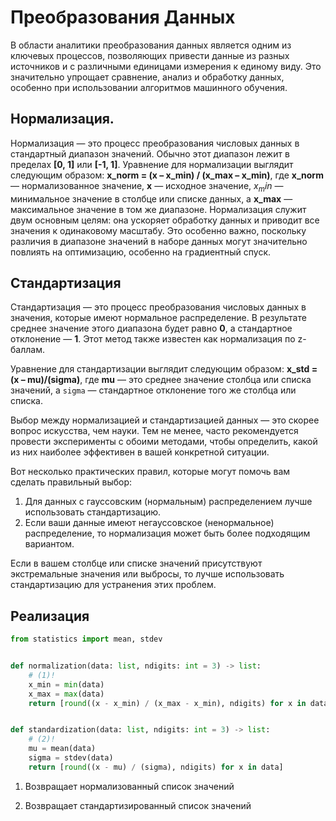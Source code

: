 # Преобразования Данных

В области аналитики преобразования данных является одним из ключевых процессов, позволяющих привести данные из разных источников и с различными единицами измерения к единому виду. Это значительно упрощает сравнение, анализ и обработку данных, особенно при использовании алгоритмов машинного обучения.

## Нормализация.

Нормализация — это процесс преобразования числовых данных в стандартный диапазон значений. Обычно этот диапазон лежит в пределах __[0, 1]__ или __[-1, 1]__.
Уравнение для нормализации выглядит следующим образом: __x_norm = (x – x_min) / (x_max – x_min)__, где __x_norm__ — нормализованное значение, __x__ — исходное значение, $x_min$ — минимальное значение в столбце или списке данных, а __x_max__ — максимальное значение в том же диапазоне.
Нормализация служит двум основным целям: она ускоряет обработку данных и приводит все значения к одинаковому масштабу. Это особенно важно, поскольку различия в диапазоне значений в наборе данных могут значительно повлиять на оптимизацию, особенно на градиентный спуск.

## Стандартизация

Стандартизация — это процесс преобразования числовых данных в значения, которые имеют нормальное распределение. В результате среднее значение этого диапазона будет равно __0__, а стандартное отклонение — __1__. Этот метод также известен как нормализация по z-баллам.

Уравнение для стандартизации выглядит следующим образом: __x_std = (x – mu)/(sigma)__, где __mu__ — это среднее значение столбца или списка значений, а `sigma` — стандартное отклонение того же столбца или списка.

Выбор между нормализацией и стандартизацией данных — это скорее вопрос искусства, чем науки. Тем не менее, часто рекомендуется провести эксперименты с обоими методами, чтобы определить, какой из них наиболее эффективен в вашей конкретной ситуации.

Вот несколько практических правил, которые могут помочь вам сделать правильный выбор:

1. Для данных с гауссовским (нормальным) распределением лучше использовать стандартизацию.
2. Если ваши данные имеют негауссовское (ненормальное) распределение, то нормализация может быть более подходящим вариантом.

Если в вашем столбце или списке значений присутствуют экстремальные значения или выбросы, то лучше использовать стандартизацию для устранения этих проблем.

## Реализация

```python title="python"
from statistics import mean, stdev


def normalization(data: list, ndigits: int = 3) -> list:
    # (1)!
    x_min = min(data)
    x_max = max(data)
    return [round((x - x_min) / (x_max - x_min), ndigits) for x in data]


def standardization(data: list, ndigits: int = 3) -> list:
    # (2)!
    mu = mean(data)
    sigma = stdev(data)
    return [round((x - mu) / (sigma), ndigits) for x in data]
```

1.  Возвращает нормализованный список значений

2.  Возвращает стандартизированный список значений

